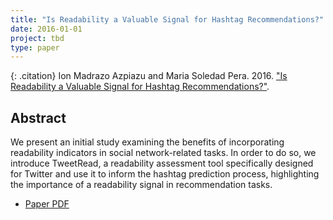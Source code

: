 ```yaml
---
title: "Is Readability a Valuable Signal for Hashtag Recommendations?"
date: 2016-01-01
project: tbd
type: paper
---
```


{: .citation}
Ion Madrazo Azpiazu and Maria Soledad Pera. 2016. ["Is Readability a Valuable Signal for Hashtag Recommendations?"](#). 

## Abstract

We present an initial study examining the benefits of incorporating readability indicators in social network-related tasks. In order to do so, we introduce TweetRead, a readability assessment tool specifically designed for Twitter and use it to inform the hashtag prediction process, highlighting the importance of a readability signal in recommendation tasks.
* [Paper PDF](https://pdfs.semanticscholar.org/b565/4fccdfcf3e5e51ec90fed408fc717e68b97c.pdf)
